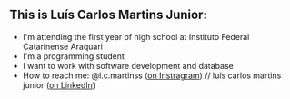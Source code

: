 <h2 align="left">This is Luís Carlos Martins Junior:</h2>
<div>

- I'm attending the first year of high school at Instituto Federal Catarinense Araquari
- I'm a programming student
- I want to work with software development and database
- How to reach me: @l.c.martinss (<a href="https://instagram.com/l.c.martinss?igshid=YmMyMTA2M2Y=">on Instragram</a>) // luís carlos martins junior (<a href="https://www.linkedin.com/in/lu%C3%ADs-carlos-martins-junior-896592247">on LinkedIn</a>)

</div>
